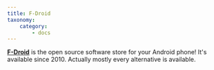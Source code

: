 ```yaml
---
title: F-Droid
taxonomy:
    category:
        - docs
---
```


__[F-Droid](https://f-droid.org/)__ is the open source software store for your Android phone! It's available since 2010. Actually mostly every alternative is available. 